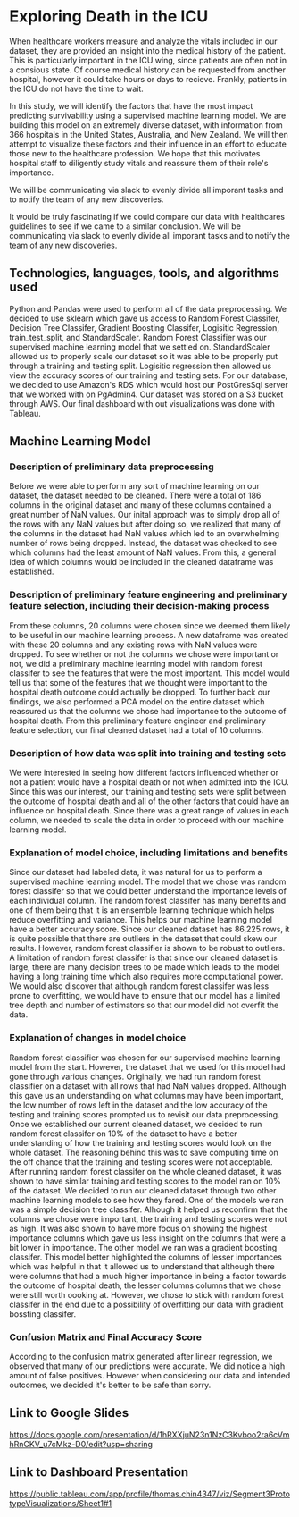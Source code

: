 # Exploring Death in the ICU
 
When healthcare workers measure and analyze the vitals included in our dataset, they are provided an insight into the medical history of the patient. This is particularly important in the ICU wing, since patients are often not in a consious state. Of course medical history can be requested from another hospital, however it could take hours or days to recieve. Frankly, patients in the ICU do not have the time to wait.

In this study, we will identify the factors that have the most impact predicting survivability using a supervised machine learning model. We are building this model on an extremely diverse dataset, with information from 366 hospitals in the United States, Australia, and New Zealand. We will then attempt to visualize these factors and their influence in an effort to educate those new to the healthcare profession. We hope that this motivates hospital staff to diligently study vitals and reassure them of their role's importance.

We will be communicating via slack to evenly divide all imporant tasks and to notify the team of any new discoveries.


It would be truly fascinating if we could compare our data with healthcares guidelines to see if we came to a similar conclusion. We will be communicating via slack to evenly divide all imporant tasks and to notify the team of any new discoveries. 
## Technologies, languages, tools, and algorithms used
Python and Pandas were used to perform all of the data preprocessing. We decided to use sklearn which gave us access to Random Forest Classifer, Decision Tree Classifer, Gradient Boosting Classifer, Logisitic Regression, train_test_split, and StandardScaler. Random Forest Classifier was our supervised machine learning model that we settled on. StandardScaler allowed us to properly scale our dataset so it was able to be properly put through a training and testing split. Logisitic regression then allowed us view the accuracy scores of our training and testing sets. For our database, we decided to use Amazon's RDS which would host our PostGresSql server that we worked with on PgAdmin4. Our dataset was stored on a S3 bucket through AWS. Our final dashboard with out visualizations was done with Tableau. 

## Machine Learning Model
### Description of preliminary data preprocessing 
Before we were able to perform any sort of machine learning on our dataset, the dataset needed to be cleaned. There were a total of 186 columns in the original dataset and many of these columns contained a great number of NaN values. Our inital approach was to simply drop all of the rows with any NaN values but after doing so, we realized that many of the columns in the dataset had NaN values which led to an overwhelming number of rows being dropped. Instead, the dataset was checked to see which columns had the least amount of NaN values. From this, a general idea of which columns would be included in the cleaned dataframe was established. 
### Description of preliminary feature engineering and preliminary feature selection, including their decision-making process
From these columns, 20 columns were chosen since we deemed them likely to be useful in our machine learning process. A new dataframe was created with these 20 columns and any existing rows with NaN values were dropped. To see whether or not the columns we chose were important or not, we did a preliminary machine learning model with random forest classifer to see the features that were the most important. This model would tell us that some of the features that we thought were important to the hospital death outcome could actually be dropped. To further back our findings, we also performed a PCA model on the entire dataset which reassured us that the columns we chose had importance to the outcome of hospital death. From this preliminary feature engineer and preliminary feature selection, our final cleaned dataset had a total of 10 columns. 
### Description of how data was split into training and testing sets 
We were interested in seeing how different factors influenced whether or not a patient would have a hospital death or not when admitted into the ICU. Since this was our interest, our training and testing sets were split between the outcome of hospital death and all of the other factors that could have an influence on hospital death. Since there was a great range of values in each column, we needed to scale the data in order to proceed with our machine learning model. 
### Explanation of model choice, including limitations and benefits
Since our dataset had labeled data, it was natural for us to perform a supervised machine learning model. The model that we chose was random forest classifer so that we could better understand the importance levels of each individual column. The random forest classifer has many benefits and one of them being that it is an ensemble learning technique which helps reduce overfitting and variance. This helps our machine learning model have a better accuracy score. Since our cleaned dataset has 86,225 rows, it is quite possible that there are outliers in the dataset that could skew our results. However, random forest classifier is shown to be robust to outliers. A limitation of random forest classifer is that since our cleaned dataset is large, there are many decision trees to be made which leads to the model having a long training time which also requires more computational power. We would also discover that although random forest classifer was less prone to overfitting, we would have to ensure that our model has a limited tree depth and number of estimators so that our model did not overfit the data.
### Explanation of changes in model choice
Random forest classifier was chosen for our supervised machine learning model from the start. However, the dataset that we used for this model had gone through various changes. Originally, we had run random forest classifier on a dataset with all rows that had NaN values dropped. Although this gave us an understanding on what columns may have been important, the low number of rows left in the dataset and the low accuracy of the testing and training scores prompted us to revisit our data preprocessing. Once we established our current cleaned dataset, we decided to run random forest classifer on 10% of the dataset to have a better understanding of how the training and testing scores would look on the whole dataset. The reasoning behind this was to save computing time on the off chance that the training and testing scores were not acceptable. After running random forest classifer on the whole cleaned dataset, it was shown to have similar training and testing scores to the model ran on 10% of the dataset. We decided to run our cleaned dataset through two other machine learning models to see how they fared. One of the models we ran was a simple decision tree classifer. Alhough it helped us reconfirm that the columns we chose were important, the training and testing scores were not as high. It was also shown to have more focus on showing the highest importance columns which gave us less insight on the columns that were a bit lower in importance. The other model we ran was a gradient boosting classifer. This model better highlighted the columns of lesser importances which was helpful in that it allowed us to understand that although there were columns that had a much higher importance in being a factor towards the outcome of hospital death, the lesser columns columns that we chose were still worth oooking at. However, we chose to stick with random forest classifer in the end due to a possibility of overfitting our data with gradient bossting classifer.
### Confusion Matrix and Final Accuracy Score
According to the confusion matrix generated after linear regression, we observed that many of our predictions were accurate. We did notice a high amount of false positives. However when considering our data and intended outcomes, we decided it's better to be safe than sorry.

## Link to Google Slides
https://docs.google.com/presentation/d/1hRXXjuN23n1NzC3Kvboo2ra6cVmhRnCKV_u7cMkz-D0/edit?usp=sharing
## Link to Dashboard Presentation
https://public.tableau.com/app/profile/thomas.chin4347/viz/Segment3PrototypeVisualizations/Sheet1#1

